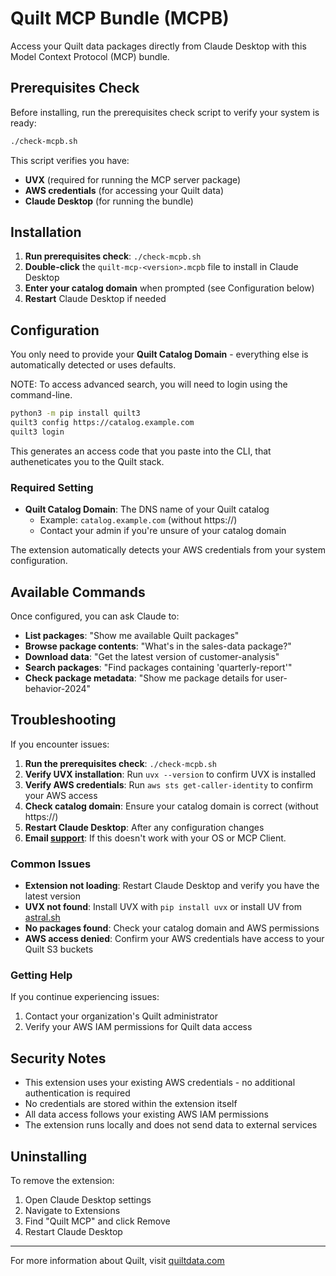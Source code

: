 # Quilt MCP Bundle (MCPB)

Access your Quilt data packages directly from Claude Desktop with this Model Context Protocol (MCP) bundle.

## Prerequisites Check

Before installing, run the prerequisites check script to verify your system is ready:

```bash
./check-mcpb.sh
```

This script verifies you have:

- **UVX** (required for running the MCP server package)
- **AWS credentials** (for accessing your Quilt data)
- **Claude Desktop** (for running the bundle)

## Installation

1. **Run prerequisites check**: `./check-mcpb.sh`
2. **Double-click** the `quilt-mcp-<version>.mcpb` file to install in Claude Desktop
3. **Enter your catalog domain** when prompted (see Configuration below)
4. **Restart** Claude Desktop if needed

## Configuration

You only need to provide your **Quilt Catalog Domain** - everything else is automatically detected or uses defaults.

NOTE: To access advanced search, you will need to login using the command-line.

```bash
python3 -m pip install quilt3
quilt3 config https://catalog.example.com
quilt3 login
```

This generates an access code that you paste into the CLI,
that autheneticates you to the Quilt stack.

### Required Setting

- **Quilt Catalog Domain**: The DNS name of your Quilt catalog
  - Example: `catalog.example.com` (without https://)
  - Contact your admin if you're unsure of your catalog domain

The extension automatically detects your AWS credentials from your system configuration.

## Available Commands

Once configured, you can ask Claude to:

- **List packages**: "Show me available Quilt packages"
- **Browse package contents**: "What's in the sales-data package?"
- **Download data**: "Get the latest version of customer-analysis"
- **Search packages**: "Find packages containing 'quarterly-report'"
- **Check package metadata**: "Show me package details for user-behavior-2024"

## Troubleshooting

If you encounter issues:

1. **Run the prerequisites check**: `./check-mcpb.sh`
2. **Verify UVX installation**: Run `uvx --version` to confirm UVX is installed
3. **Verify AWS credentials**: Run `aws sts get-caller-identity` to confirm your AWS access
4. **Check catalog domain**: Ensure your catalog domain is correct (without https://)
5. **Restart Claude Desktop**: After any configuration changes
6. **Email [support](mailto:support@quilt.bio)**: If this doesn't work with your OS or MCP Client.

### Common Issues

- **Extension not loading**: Restart Claude Desktop and verify you have the latest version
- **UVX not found**: Install UVX with `pip install uvx` or install UV from [astral.sh](https://astral.sh)
- **No packages found**: Check your catalog domain and AWS permissions
- **AWS access denied**: Confirm your AWS credentials have access to your Quilt S3 buckets

### Getting Help

If you continue experiencing issues:

1. Contact your organization's Quilt administrator
2. Verify your AWS IAM permissions for Quilt data access

## Security Notes

- This extension uses your existing AWS credentials - no additional authentication is required
- No credentials are stored within the extension itself
- All data access follows your existing AWS IAM permissions
- The extension runs locally and does not send data to external services

## Uninstalling

To remove the extension:

1. Open Claude Desktop settings
2. Navigate to Extensions
3. Find "Quilt MCP" and click Remove
4. Restart Claude Desktop

---

For more information about Quilt, visit [quiltdata.com](https://quiltdata.com)
